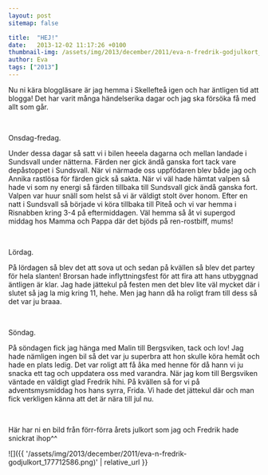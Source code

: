 ```yaml
---
layout: post
sitemap: false

title:  "HEJ!"
date:   2013-12-02 11:17:26 +0100
thumbnail-img: /assets/img/2013/december/2011/eva-n-fredrik-godjulkort_177712586.png
author: Eva
tags: ["2013"]
---
```


Nu ni kära bloggläsare är jag hemma i Skellefteå igen och har äntligen tid att blogga! Det har varit många händelserika dagar och jag ska försöka få med allt som går.




 




Onsdag-fredag. 

Under dessa dagar så satt vi i bilen heeela dagarna och mellan landade i Sundsvall under nätterna. Färden ner gick ändå ganska fort tack vare depåstoppet i Sundsvall. När vi närmade oss uppfödaren blev både jag och Annika rastlösa för färden gick så sakta. När vi väl hade hämtat valpen så hade vi som ny energi så färden tillbaka till Sundsvall gick ändå ganska fort. Valpen var huur snäll som helst så vi är väldigt stolt över honom. Efter en natt i Sundsvall så började vi köra tillbaka till Piteå och vi var hemma i Risnabben kring 3-4 på eftermiddagen. Väl hemma så åt vi supergod middag hos Mamma och Pappa där det bjöds på ren-rostbiff, mums! 




 




Lördag. 

På lördagen så blev det att sova ut och sedan på kvällen så blev det partey för hela slanten! Brorsan hade inflyttningsfest för att fira att hans utbyggnad äntligen är klar. Jag hade jättekul på festen men det blev lite väl mycket där i slutet så jag la mig kring 11, hehe. Men jag hann då ha roligt fram till dess så det var ju braaa. 




 




Söndag. 

På söndagen fick jag hänga med Malin till Bergsviken, tack och lov! Jag hade nämligen ingen bil så det var ju superbra att hon skulle köra hemåt och hade en plats ledig. Det var roligt att få åka med henne för då hann vi ju snacka ett tag och uppdatera oss med varandra. När jag kom till Bergsviken väntade en väldigt glad Fredrik hihi. På kvällen så for vi på adventsmysmiddag hos hans syrra, Frida. Vi hade det jättekul där och man fick verkligen känna att det är nära till jul nu. 




 










Här har ni en bild från förr-förra årets julkort som jag och Fredrik hade snickrat ihop^^

![]({{ '/assets/img/2013/december/2011/eva-n-fredrik-godjulkort_177712586.png)'  | relative_url }}

